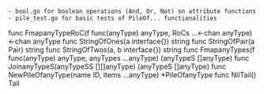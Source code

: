     - bool.go for boolean operations (And, Or, Not) on attribute functions
    - pile_test.go for basic tests of PileOf... functionalities
func FmapanyTypeRoC(f func(anyType) anyType, RoCs ...<-chan anyType) <-chan anyType
func StringOfOnes(a interface{}) string
func StringOfPair(a Pair) string
func StringOfTwos(a, b interface{}) string
func FmapanyTypes(f func(anyType) anyType, anyTypes ...anyType) (anyTypeS []anyType)
func JoinanyTypeS(anyTypeSS [][]anyType) (anyTypeS []anyType)
    func NewPileOfanyType(name ID, items ...anyType) *PileOfanyType
    func NilTail() Tail
